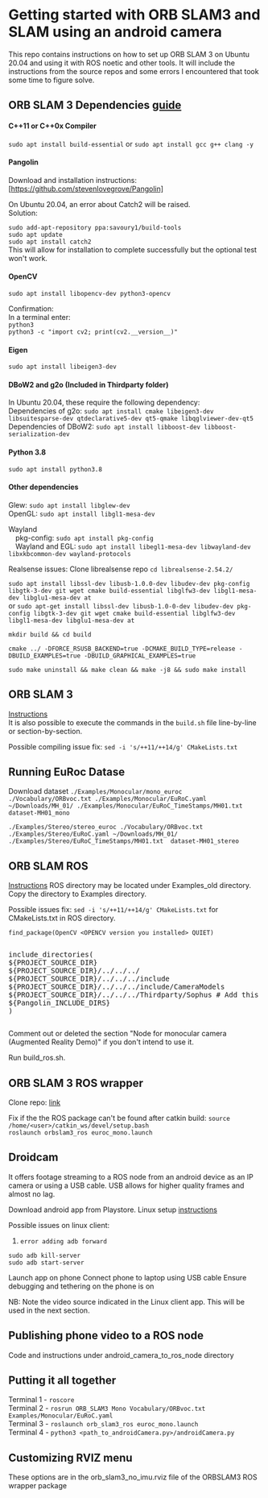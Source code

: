 # Getting started with ORB SLAM3 and SLAM using an android camera
This repo contains instructions on how to set up ORB SLAM 3 on Ubuntu 20.04 and using it with ROS noetic and other tools. It will include the instructions from the source repos and some errors I encountered that took some time to figure solve.

## ORB SLAM 3 Dependencies [guide](https://devpress.csdn.net/ubuntu/62f629af7e6682346618ab89.html)

<!--(### Dependencies [guide](https://devpress.csdn.net/ubuntu/62f629af7e6682346618ab89.html)-->
#### C++11 or C++0x Compiler
`sudo apt install build-essential`
or
`sudo apt install gcc g++ clang -y`

#### Pangolin
Download and installation instructions: [https://github.com/stevenlovegrove/Pangolin]

On Ubuntu 20.04, an error about Catch2 will be raised.  
Solution:  

`sudo add-apt-repository ppa:savoury1/build-tools`  
`sudo apt update`   
`sudo apt install catch2`  
This will allow for installation to complete successfully but the optional test won't work.

#### OpenCV
`sudo apt install libopencv-dev python3-opencv`  

Confirmation:  
In a terminal enter:  
`python3`   
`python3 -c "import cv2; print(cv2.__version__)"`  

#### Eigen
`sudo apt install libeigen3-dev`

#### DBoW2 and g2o (Included in Thirdparty folder)
In Ubuntu 20.04, these require the following dependency:   
Dependencies of g2o: `sudo apt install cmake libeigen3-dev libsuitesparse-dev qtdeclarative5-dev qt5-qmake libqglviewer-dev-qt5`   
Dependencies of DBoW2: `sudo apt install libboost-dev libboost-serialization-dev`    

#### Python 3.8
`sudo apt install python3.8`

#### Other dependencies
Glew: `sudo apt install libglew-dev`  
OpenGL: `sudo apt install libgl1-mesa-dev`
<!--Libboost: `sudo apt install libboost-dev libboost-serialization-dev`-->
Wayland  
&emsp;pkg-config: `sudo apt install pkg-config`  
&emsp;Wayland and EGL: `sudo apt install libegl1-mesa-dev libwayland-dev libxkbcommon-dev wayland-protocols`

Realsense issues:
Clone librealsense repo
`cd librealsense-2.54.2/`<br/>

`sudo apt install libssl-dev libusb-1.0.0-dev libudev-dev pkg-config libgtk-3-dev git wget cmake build-essential libglfw3-dev libgl1-mesa-dev libglu1-mesa-dev at`<br/>
or 
`sudo apt-get install libssl-dev libusb-1.0-0-dev libudev-dev pkg-config libgtk-3-dev git wget cmake build-essential libglfw3-dev libgl1-mesa-dev libglu1-mesa-dev at`<br/>

`mkdir build && cd build`<br/>

`cmake ../ -DFORCE_RSUSB_BACKEND=true -DCMAKE_BUILD_TYPE=release -DBUILD_EXAMPLES=true -DBUILD_GRAPHICAL_EXAMPLES=true`<br/>

`sudo make uninstall && make clean && make -j8 && sudo make install`<br/>
  

## ORB SLAM 3
[Instructions](https://github.com/UZ-SLAMLab/ORB_SLAM3?tab=readme-ov-file#3-building-orb-slam3-library-and-examples)   
It is also possible to execute the commands in the `build.sh` file line-by-line or section-by-section.

Possible compiling issue fix:
`sed -i 's/++11/++14/g' CMakeLists.txt`

## Running EuRoc Datase
Download dataset
`./Examples/Monocular/mono_euroc ./Vocabulary/ORBvoc.txt ./Examples/Monocular/EuRoC.yaml ~/Downloads/MH_01/ ./Examples/Monocular/EuRoC_TimeStamps/MH01.txt  dataset-MH01_mono`<br/>

`./Examples/Stereo/stereo_euroc ./Vocabulary/ORBvoc.txt ./Examples/Stereo/EuRoC.yaml ~/Downloads/MH_01/ ./Examples/Stereo/EuRoC_TimeStamps/MH01.txt  dataset-MH01_stereo`

## ORB SLAM ROS
[Instructions](https://github.com/UZ-SLAMLab/ORB_SLAM3#7-ros-examples)
ROS directory may be located under Examples_old directory. Copy the directory to Examples directory.

Possible issues fix: 
`sed -i 's/++11/++14/g' CMakeLists.txt` for CMakeLists.txt in ROS directory.

`find_package(OpenCV <OPENCV version you installed> QUIET)`

<pre><p>include_directories(
${PROJECT_SOURCE_DIR}
${PROJECT_SOURCE_DIR}/../../../
${PROJECT_SOURCE_DIR}/../../../include
${PROJECT_SOURCE_DIR}/../../../include/CameraModels
${PROJECT_SOURCE_DIR}/../../../Thirdparty/Sophus # Add this line
${Pangolin_INCLUDE_DIRS}
)</p></pre>

Comment out or deleted the section "Node for monocular camera (Augmented Reality Demo)" if you don't intend to use it.

Run build_ros.sh. 

## ORB SLAM 3 ROS wrapper
Clone repo: [link](https://github.com/thien94/orb_slam3_ros)

Fix if the the ROS package can't be found after catkin build:
`source /home/<user>/catkin_ws/devel/setup.bash`<br/>
`roslaunch orbslam3_ros euroc_mono.launch`

## Droidcam
It offers footage streaming to a ROS node from an android device as an IP camera or using a USB cable. USB allows for higher quality frames and almost no lag.

Download android app from Playstore.
Linux setup [instructions](https://www.dev47apps.com/droidcam/linux/)

Possible issues on linux client:
1. `error adding adb forward`

`sudo adb kill-server`<br/>
`sudo adb start-server`

Launch app on phone
Connect phone to laptop using USB cable
Ensure debugging and tethering on the phone is on

NB: Note the video source indicated in the Linux client app. This will be used in the next section.

## Publishing phone video to a ROS node
Code and instructions under android_camera_to_ros_node directory


## Putting it all together

Terminal 1 - `roscore`<br/>
Terminal 2 - `rosrun ORB_SLAM3 Mono Vocabulary/ORBvoc.txt Examples/Monocular/EuRoC.yaml`<br/>
Terminal 3 - `roslaunch orb_slam3_ros euroc_mono.launch`<br/>
Terminal 4 - `python3 <path_to_androidCamera.py>/androidCamera.py`<br/>

## Customizing RVIZ menu
These options are in the orb_slam3_no_imu.rviz file of the ORBSLAM3 ROS wrapper package
